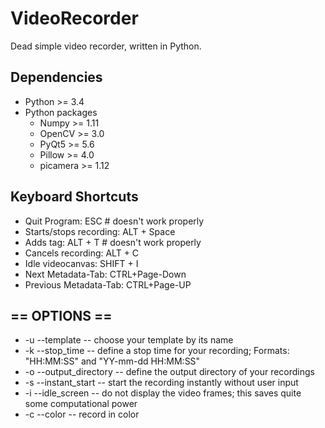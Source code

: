 # VideoRecorder

Dead simple video recorder, written in Python.


Dependencies
------------
* Python >= 3.4 
* Python packages
    * Numpy >= 1.11
    * OpenCV >= 3.0
    * PyQt5 >= 5.6
    * Pillow >= 4.0
    * picamera >= 1.12


Keyboard Shortcuts
------------------
* Quit Program: ESC # doesn't work properly
* Starts/stops recording: ALT + Space
* Adds tag: ALT + T # doesn't work properly
* Cancels recording: ALT + C
* Idle videocanvas: SHIFT + I
* Next Metadata-Tab: CTRL+Page-Down
* Previous Metadata-Tab: CTRL+Page-UP


== OPTIONS ==
-------------
* -u --template           -- choose your template by its name
* -k --stop_time          -- define a stop time for your recording; Formats: "HH:MM:SS" and "YY-mm-dd HH:MM:SS"
* -o --output_directory   -- define the output directory of your recordings
* -s --instant_start      -- start the recording instantly without user input
* -i --idle_screen        -- do not display the video frames; this saves quite some computational power
* -c --color              -- record in color
